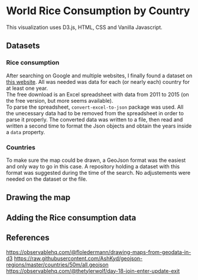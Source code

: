 # World Rice Consumption by Country

This visualization uses D3.js, HTML, CSS and Vanilla Javascript.

## Datasets

### Rice consumption 
After searching on Google and multiple websites, I finally found a dataset on [this website](https://www.helgilibrary.com/indicators/rice-consumption-per-capita/). All was needed was data for each (or nearly each) country for at least one year.<br>
The free download is an Excel spreadsheet with data from 2011 to 2015 (on the free version, but more seems available). <br>
To parse the spreadsheet, `convert-excel-to-json` package was used. All the unecessary data had to be removed from the spreadsheet in order to parse it properly. The converted data was written to a file, then read and written a second time to format the Json objects and obtain the years inside a `data` property.

### Countries
To make sure the map could be drawn, a GeoJson format was the easiest and only way to go in this case. A repository holding a dataset with this format was suggested during the time of the search. No adjustements were needed on the dataset or the file.

## Drawing the map


## Adding the Rice consumption data

## References

https://observablehq.com/@floledermann/drawing-maps-from-geodata-in-d3
https://raw.githubusercontent.com/AshKyd/geojson-regions/master/countries/50m/all.geojson
https://observablehq.com/@thetylerwolf/day-18-join-enter-update-exit